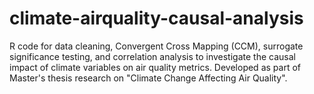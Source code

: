 # climate-airquality-causal-analysis
R code for data cleaning, Convergent Cross Mapping (CCM), surrogate significance testing, and correlation analysis to investigate the causal impact of climate variables on air quality metrics. Developed as part of Master's thesis research on "Climate Change Affecting Air Quality".
